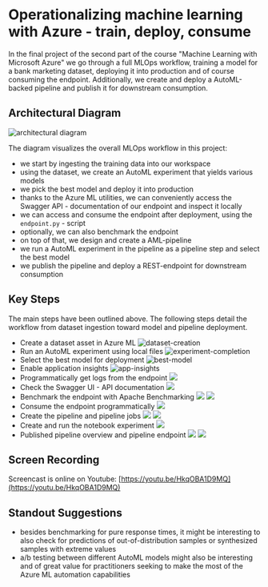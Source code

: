 # Operationalizing machine learning with Azure - train, deploy, consume

In the final project of the second part of the course "Machine Learning with Microsoft Azure" 
we go through a full MLOps workflow, training a model for a bank marketing dataset, deploying
it into production and of course consuming the endpoint. Additionally, we create and deploy
a AutoML-backed pipeline and publish it for downstream consumption.

## Architectural Diagram
![architectural diagram](./images/aml-diagram.png)

The diagram visualizes the overall MLOps workflow in this
project:

- we start by ingesting the training data into our workspace
- using the dataset, we create an AutoML experiment
that yields various models
- we pick the best model and deploy it into production
- thanks to the Azure ML utilities, we can conveniently access the Swagger API - documentation of our endpoint and inspect it locally
- we can access and consume the endpoint after deployment, using the `endpoint.py` - script
- optionally, we can also benchmark the endpoint
- on top of that, we design and create a AML-pipeline
- we run a AutoML experiment in the pipeline as a pipeline step and select the best model 
- we publish the pipeline and deploy a REST-endpoint for
downstream consumption

## Key Steps

The main steps have been outlined above. The following steps detail the workflow from dataset ingestion toward
model and pipeline deployment.

- Create a dataset asset in Azure ML
![dataset-creation](./images/dataset_screen.png)
- Run an AutoML experiment using local files
![experiment-completion](./images/experiment_complete.png)
- Select the best model for deployment
![best-model](./images/best_model.png)
- Enable application insights
![app-insights](./images/app-insights-enabled.png)
- Programmatically get logs from the endpoint
![](./images/logs-output.png)
- Check the Swagger UI - API documentation
![](./images/swagger-ui.png)
- Benchmark the endpoint with Apache Benchmarking
![](./images/apache-bm-sc1.png)
![](./images/apache-bm-sc2.png)
- Consume the endpoint programmatically
![](./images/output-from-endpoint.png)
- Create the pipeline and pipeline jobs
![](./images/pipelines.png)
![](./images/pipeline-rest-job.png)
- Create and run the notebook experiment
![](./images/nb-pipeline-run-widget.png)
- Published pipeline overview and pipeline endpoint
![](./images/published-pipeline-endpoint.png)
![](./images/pipeline-endpoint.png)

## Screen Recording
Screencast is online on Youtube: [https://youtu.be/HkqOBA1D9MQ](https://youtu.be/HkqOBA1D9MQ)

## Standout Suggestions
- besides benchmarking for pure response times, 
it might be interesting to also check for predictions
of out-of-distribution samples or synthesized samples with extreme values
- a/b testing between different AutoML models might also be interesting and of great value for practitioners seeking to make the most of the Azure ML automation capabilities
